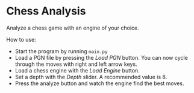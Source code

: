 # Chess Analysis
Analyze a chess game with an engine of your choice.

How to use:
* Start the program by running `main.py`
* Load a PGN file by pressing the *Load PGN* button. You can now cycle through the moves with right and left arrow keys.
* Load a chess engine with the *Load Engine* button.
* Set a depth with the *Depth* slider. A recommended value is 8.
* Press the analyze button and watch the engine find the best moves.